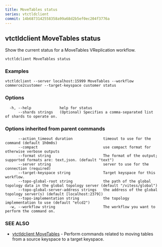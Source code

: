 ```yaml
---
title: MoveTables status
series: vtctldclient
commit: 14b6873142558358a99a68d2b5ef0ec204f3776a
---
```

## vtctldclient MoveTables status

Show the current status for a MoveTables VReplication workflow.

```
vtctldclient MoveTables status
```

### Examples

```
vtctldclient --server localhost:15999 MoveTables --workflow commerce2customer --target-keyspace customer status
```

### Options

```
  -h, --help             help for status
      --shards strings   (Optional) Specifies a comma-separated list of shards to operate on.
```

### Options inherited from parent commands

```
      --action_timeout duration              timeout to use for the command (default 1h0m0s)
      --compact                              use compact format for otherwise verbose outputs
      --format string                        The format of the output; supported formats are: text,json. (default "text")
      --server string                        server to use for the connection (required)
      --target-keyspace string               Target keyspace for this workflow.
      --topo-global-root string              the path of the global topology data in the global topology server (default "/vitess/global")
      --topo-global-server-address strings   the address of the global topology server(s) (default [localhost:2379])
      --topo-implementation string           the topology implementation to use (default "etcd2")
  -w, --workflow string                      The workflow you want to perform the command on.
```

### SEE ALSO

* [vtctldclient MoveTables](../)	 - Perform commands related to moving tables from a source keyspace to a target keyspace.

